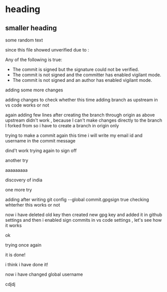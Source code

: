 # heading

## smaller heading

some random text

since this file showed unverified due to :

Any of the following is true:
- The commit is signed but the signature could not be verified.
- The commit is not signed and the committer has enabled vigilant mode.
- The commit is not signed and an author has enabled vigilant mode.

adding some more changes

adding changes to check whether this time adding branch as upstream in vs code works or not

again adding few lines after creating the branch through origin as above upstream didn't work , because I can't make changes directly to the branch I forked from
so i have to create a branch in origin only

trying to make a commit again this time i will write my email id and username in the commit message

dind't work trying again to sign off

another try

aaaaaaaaa

discovery of india

one more try

adding after writing git config --global commit.gpgsign true checking whterher this works or not

now i have deleted old key
then created new gpg key and added it in github settings
and then i enabled sign commits in vs code settings , let's see how it works

ok

trying once again

it is done!

i think i have done it!

now i have changed global username

cdjdj